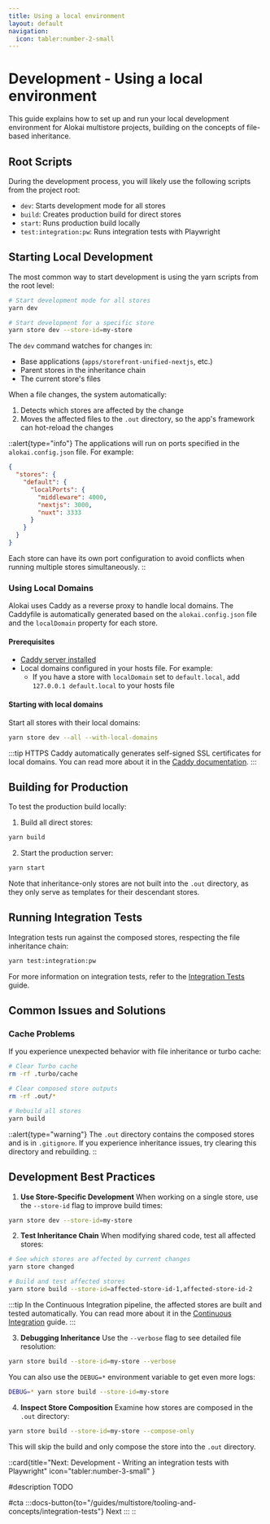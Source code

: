 ```yaml
---
title: Using a local environment
layout: default
navigation:
  icon: tabler:number-2-small
---
```


# Development - Using a local environment

This guide explains how to set up and run your local development environment for Alokai multistore projects, building on the concepts of file-based inheritance.

## Root Scripts

During the development process, you will likely use the following scripts from the project root:
- `dev`: Starts development mode for all stores
- `build`: Creates production build for direct stores
- `start`: Runs production build locally
- `test:integration:pw`: Runs integration tests with Playwright

## Starting Local Development

The most common way to start development is using the yarn scripts from the root level:

```bash
# Start development mode for all stores
yarn dev

# Start development for a specific store
yarn store dev --store-id=my-store
```

The `dev` command watches for changes in:
- Base applications (`apps/storefront-unified-nextjs`, etc.)
- Parent stores in the inheritance chain
- The current store's files

When a file changes, the system automatically:
1. Detects which stores are affected by the change
2. Moves the affected files to the `.out` directory, so the app's framework can hot-reload the changes

::alert{type="info"}
The applications will run on ports specified in the `alokai.config.json` file. For example:

```json
{
  "stores": {
    "default": {
      "localPorts": {
        "middleware": 4000,
        "nextjs": 3000,
        "nuxt": 3333
      }
    }
  }
}
```

Each store can have its own port configuration to avoid conflicts when running multiple stores simultaneously.
::

### Using Local Domains

Alokai uses Caddy as a reverse proxy to handle local domains. The Caddyfile is automatically generated based on the `alokai.config.json` file and the `localDomain` property for each store.

#### Prerequisites

- [Caddy server installed](https://caddyserver.com/docs/install)
- Local domains configured in your hosts file. For example:
  - If you have a store with `localDomain` set to `default.local`, add `127.0.0.1 default.local` to your hosts file

#### Starting with local domains

Start all stores with their local domains:

```bash
yarn store dev --all --with-local-domains
```

:::tip HTTPS
Caddy automatically generates self-signed SSL certificates for local domains. You 
can read more about it in the [Caddy documentation](https://caddyserver.com/docs/automatic-https).
:::

## Building for Production

To test the production build locally:

1. Build all direct stores:
```bash
yarn build
```

2. Start the production server:
```bash
yarn start
```

Note that inheritance-only stores are not built into the `.out` directory, as they only serve as templates for their descendant stores.

## Running Integration Tests

Integration tests run against the composed stores, respecting the file inheritance chain:

```bash
yarn test:integration:pw
```

For more information on integration tests, refer to the [Integration Tests](/guides/multistore/tooling-and-concepts/development/local-environment) guide.

## Common Issues and Solutions

### Cache Problems

If you experience unexpected behavior with file inheritance or turbo cache:

```bash
# Clear Turbo cache
rm -rf .turbo/cache

# Clear composed store outputs
rm -rf .out/*

# Rebuild all stores
yarn build
```

::alert{type="warning"}
The `.out` directory contains the composed stores and is in `.gitignore`. If you experience inheritance issues, try clearing this directory and rebuilding.
::

## Development Best Practices

1. **Use Store-Specific Development**
When working on a single store, use the `--store-id` flag to improve build times:
```bash
yarn store dev --store-id=my-store
```

2. **Test Inheritance Chain**
When modifying shared code, test all affected stores:
```bash
# See which stores are affected by current changes
yarn store changed

# Build and test affected stores
yarn store build --store-id=affected-store-id-1,affected-store-id-2
```

:::tip
In the Continuous Integration pipeline, the affected stores are built and tested automatically. You can read more about it in the [Continuous Integration](/guides/multistore/tooling-and-concepts/deployment/ci-cd) guide.
:::

3. **Debugging Inheritance**
Use the `--verbose` flag to see detailed file resolution:
```bash
yarn store build --store-id=my-store --verbose
```
You can also use the `DEBUG=*` environment variable to get even more logs:
```bash
DEBUG=* yarn store build --store-id=my-store
```

4. **Inspect Store Composition**
Examine how stores are composed in the `.out` directory:
```bash
yarn store build --store-id=my-store --compose-only
```
This will skip the build and only compose the store into the `.out` directory.

::card{title="Next: Development - Writing an integration tests with Playwright" icon="tabler:number-3-small" }

#description
TODO

#cta
:::docs-button{to="/guides/multistore/tooling-and-concepts/integration-tests"}
Next
:::
::
